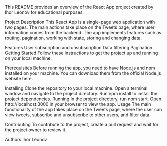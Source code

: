 This README provides an overview of the React App project created by Ihor Leonov
for educational purposes.

Project Description This React App is a single-page web application with two
pages. The main actions take place on the Tweets page, where user information
comes from the backend. The app implements features such as routing, pagination,
working with state, storing and changing data.

Features User subscription and unsubscription Data filtering Pagination Getting
Started Follow these instructions to get the project up and running on your
local machine.

Prerequisites Before running the app, you need to have Node.js and npm installed
on your machine. You can download them from the official Node.js website here.

Installing Clone the repository to your local machine. Open a terminal window
and navigate to the project directory. Run npm install to install the project
dependencies. Running In the project directory, run npm start. Open
http://localhost:3000 in your browser to view the app. Usage The main
functionality of the app takes place on the Tweets page, where the user can view
tweets, subscribe and unsubscribe to other users, and filter data.

Contributing To contribute to the project, create a pull request and wait for
the project owner to review it.

Authors Ihor Leonov
